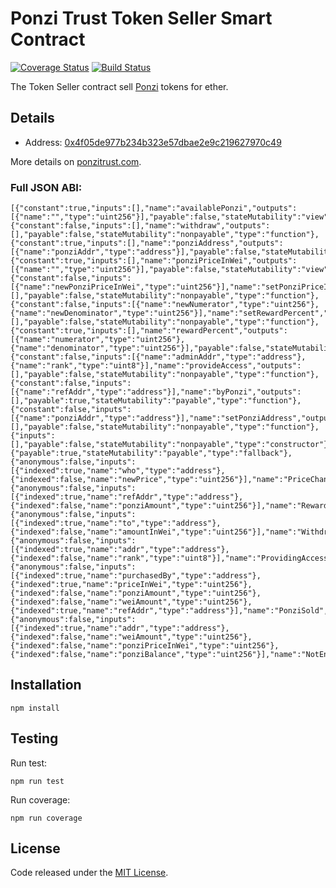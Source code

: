 # Ponzi Trust Token Seller Smart Contract
[![Coverage Status](https://coveralls.io/repos/github/PonziTrust/TokenSeller/badge.svg?branch=master)](https://coveralls.io/github/PonziTrust/TokenSeller?branch=master)
[![Build Status](https://travis-ci.org/PonziTrust/TokenSeller.svg?branch=master)](https://travis-ci.org/PonziTrust/TokenSeller)

The Token Seller contract sell [Ponzi](https://ponzitrust.com/) tokens for ether.


## Details
- Address: [0x4f05de977b234b323e57dbae2e9c219627970c49](https://etherscan.io/address/0x4f05de977b234b323e57dbae2e9c219627970c49)

More details on [ponzitrust.com](https://ponzitrust.com/).

### Full JSON ABI:
```
[{"constant":true,"inputs":[],"name":"availablePonzi","outputs":[{"name":"","type":"uint256"}],"payable":false,"stateMutability":"view","type":"function"},{"constant":false,"inputs":[],"name":"withdraw","outputs":[],"payable":false,"stateMutability":"nonpayable","type":"function"},{"constant":true,"inputs":[],"name":"ponziAddress","outputs":[{"name":"ponziAddr","type":"address"}],"payable":false,"stateMutability":"view","type":"function"},{"constant":true,"inputs":[],"name":"ponziPriceInWei","outputs":[{"name":"","type":"uint256"}],"payable":false,"stateMutability":"view","type":"function"},{"constant":false,"inputs":[{"name":"newPonziPriceInWei","type":"uint256"}],"name":"setPonziPriceInWei","outputs":[],"payable":false,"stateMutability":"nonpayable","type":"function"},{"constant":false,"inputs":[{"name":"newNumerator","type":"uint256"},{"name":"newDenominator","type":"uint256"}],"name":"setRewardPercent","outputs":[],"payable":false,"stateMutability":"nonpayable","type":"function"},{"constant":true,"inputs":[],"name":"rewardPercent","outputs":[{"name":"numerator","type":"uint256"},{"name":"denominator","type":"uint256"}],"payable":false,"stateMutability":"view","type":"function"},{"constant":false,"inputs":[{"name":"adminAddr","type":"address"},{"name":"rank","type":"uint8"}],"name":"provideAccess","outputs":[],"payable":false,"stateMutability":"nonpayable","type":"function"},{"constant":false,"inputs":[{"name":"refAddr","type":"address"}],"name":"byPonzi","outputs":[],"payable":true,"stateMutability":"payable","type":"function"},{"constant":false,"inputs":[{"name":"ponziAddr","type":"address"}],"name":"setPonziAddress","outputs":[],"payable":false,"stateMutability":"nonpayable","type":"function"},{"inputs":[],"payable":false,"stateMutability":"nonpayable","type":"constructor"},{"payable":true,"stateMutability":"payable","type":"fallback"},{"anonymous":false,"inputs":[{"indexed":true,"name":"who","type":"address"},{"indexed":false,"name":"newPrice","type":"uint256"}],"name":"PriceChanged","type":"event"},{"anonymous":false,"inputs":[{"indexed":true,"name":"refAddr","type":"address"},{"indexed":false,"name":"ponziAmount","type":"uint256"}],"name":"RewardRef","type":"event"},{"anonymous":false,"inputs":[{"indexed":true,"name":"to","type":"address"},{"indexed":false,"name":"amountInWei","type":"uint256"}],"name":"Withdrawal","type":"event"},{"anonymous":false,"inputs":[{"indexed":true,"name":"addr","type":"address"},{"indexed":false,"name":"rank","type":"uint8"}],"name":"ProvidingAccess","type":"event"},{"anonymous":false,"inputs":[{"indexed":true,"name":"purchasedBy","type":"address"},{"indexed":true,"name":"priceInWei","type":"uint256"},{"indexed":false,"name":"ponziAmount","type":"uint256"},{"indexed":false,"name":"weiAmount","type":"uint256"},{"indexed":true,"name":"refAddr","type":"address"}],"name":"PonziSold","type":"event"},{"anonymous":false,"inputs":[{"indexed":true,"name":"addr","type":"address"},{"indexed":false,"name":"weiAmount","type":"uint256"},{"indexed":false,"name":"ponziPriceInWei","type":"uint256"},{"indexed":false,"name":"ponziBalance","type":"uint256"}],"name":"NotEnoughPonzi","type":"event"}]
```

## Installation
```
npm install
```

## Testing
Run test:
```
npm run test
```
Run coverage:
```
npm run coverage
```

## License
Code released under the [MIT License](https://github.com/TokenSeller/blob/master/LICENSE).
